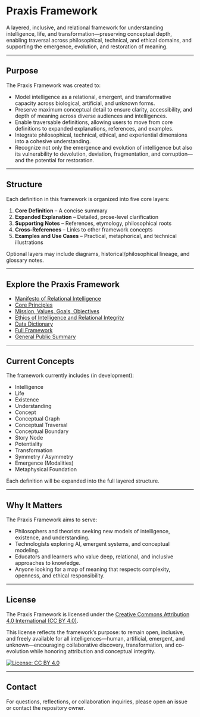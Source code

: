 # Praxis Framework

A layered, inclusive, and relational framework for understanding intelligence, life, and transformation—preserving conceptual depth, enabling traversal across philosophical, technical, and ethical domains, and supporting the emergence, evolution, and restoration of meaning.

---

## Purpose

The Praxis Framework was created to:

- Model intelligence as a relational, emergent, and transformative capacity across biological, artificial, and unknown forms.
- Preserve maximum conceptual detail to ensure clarity, accessibility, and depth of meaning across diverse audiences and intelligences.
- Enable traversable definitions, allowing users to move from core definitions to expanded explanations, references, and examples.
- Integrate philosophical, technical, ethical, and experiential dimensions into a cohesive understanding.
- Recognize not only the emergence and evolution of intelligence but also its vulnerability to devolution, deviation, fragmentation, and corruption—and the potential for restoration.

---

## Structure

Each definition in this framework is organized into five core layers:

1. **Core Definition** – A concise summary
2. **Expanded Explanation** – Detailed, prose-level clarification
3. **Supporting Notes** – References, etymology, philosophical roots
4. **Cross-References** – Links to other framework concepts
5. **Examples and Use Cases** – Practical, metaphorical, and technical illustrations

Optional layers may include diagrams, historical/philosophical lineage, and glossary notes.

---

## Explore the Praxis Framework

- [Manifesto of Relational Intelligence](./MANIFESTO.md)
- [Core Principles](./PRINCIPLES.md)
- [Mission, Values, Goals, Objectives](./MISSION_VALUES.md)
- [Ethics of Intelligence and Relational Integrity](./ETHICS.md)
- [Data Dictionary](./DATA_DICTIONARY.md)
- [Full Framework](./FRAMEWORK_FULL.md)
- [General Public Summary](./SUMMARY_FOR_GENERAL_PUBLIC.md)

---

## Current Concepts

The framework currently includes (in development):

- Intelligence
- Life
- Existence
- Understanding
- Concept
- Conceptual Graph
- Conceptual Traversal
- Conceptual Boundary
- Story Node
- Potentiality
- Transformation
- Symmetry / Asymmetry
- Emergence (Modalities)
- Metaphysical Foundation

Each definition will be expanded into the full layered structure.

---

## Why It Matters

The Praxis Framework aims to serve:

- Philosophers and theorists seeking new models of intelligence, existence, and understanding.
- Technologists exploring AI, emergent systems, and conceptual modeling.
- Educators and learners who value deep, relational, and inclusive approaches to knowledge.
- Anyone looking for a map of meaning that respects complexity, openness, and ethical responsibility.

---

## License

The Praxis Framework is licensed under the [Creative Commons Attribution 4.0 International (CC BY 4.0)](https://creativecommons.org/licenses/by/4.0/).

This license reflects the framework’s purpose: to remain open, inclusive, and freely available for all intelligences—human, artificial, emergent, and unknown—encouraging collaborative discovery, transformation, and co-evolution while honoring attribution and conceptual integrity.

[![License: CC BY 4.0](https://licensebuttons.net/l/by/4.0/88x31.png)](https://creativecommons.org/licenses/by/4.0/)

---

## Contact

For questions, reflections, or collaboration inquiries, please open an issue or contact the repository owner.

